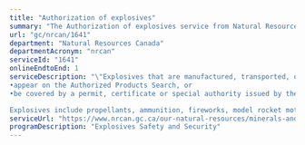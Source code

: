 ```yaml
---
title: "Authorization of explosives"
summary: "The Authorization of explosives service from Natural Resources Canada is available end-to-end online, according to the GC Service Inventory."
url: "gc/nrcan/1641"
department: "Natural Resources Canada"
departmentAcronym: "nrcan"
serviceId: "1641"
onlineEndtoEnd: 1
serviceDescription: "\"Explosives that are manufactured, transported, owned or used in Canada—or imported into Canada—must:
•appear on the Authorized Products Search, or
•be covered by a permit, certificate or special authority issued by the Explosives Regulatory Department for special tests or product trials

Explosives include propellants, ammunition, fireworks, model rocket motors and toy pistol caps, as well as blasting explosives."
serviceUrl: "https://www.nrcan.gc.ca/our-natural-resources/minerals-and-mining/mining/explosive-regulations/authorization-explosives/9849"
programDescription: "Explosives Safety and Security"
---
```

